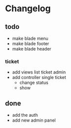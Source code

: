 # Changelog

## todo
- make blade menu  
- make blade footer  
- make blade header  
  
    
### ticket
   - add views list ticket admin
   - add controller single ticket
     - change status
     - show 
     
   
   

## done
- add the auth 
- add new admin panel 
###
